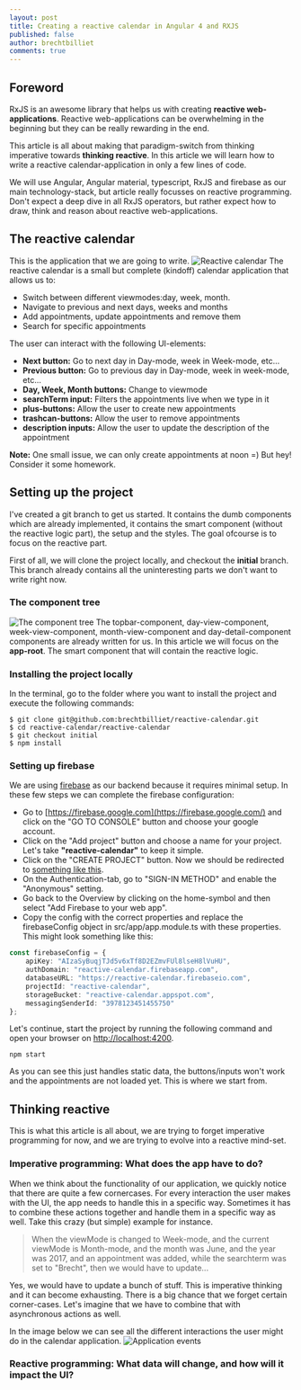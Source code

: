 ```yaml
---
layout: post
title: Creating a reactive calendar in Angular 4 and RXJS
published: false
author: brechtbilliet
comments: true
---
```


## Foreword

RxJS is an awesome library that helps us with creating **reactive web-applications**. Reactive web-applications can be overwhelming in the beginning but they can be really rewarding in the end.

This article is all about making that paradigm-switch from thinking imperative towards **thinking reactive**.
In this article we will learn how to write a reactive calendar-application in only a few lines of code.

We will use Angular, Angular material, typescript, RxJS and firebase as our main technology-stack, but article really focusses on reactive programming. Don't expect a deep dive in all RxJS operators, but rather expect how to draw, think and reason about reactive web-applications.

## The reactive calendar
This is the application that we are going to write.
![Reactive calendar](https://raw.githubusercontent.com/brechtbilliet/brechtbilliet.github.io/master/_posts/reactivecalendar/reactivecalendar1.png)
The reactive calendar is a small but complete (kindoff) calendar application that allows us to:

- Switch between different viewmodes:day, week, month.
- Navigate to previous and next days, weeks and months
- Add appointments, update appointments and remove them
- Search for specific appointments

The user can interact with the following UI-elements:

- **Next button:** Go to next day in Day-mode, week in Week-mode, etc...
- **Previous button:** Go to previous day in Day-mode, week in week-mode, etc...
- **Day, Week, Month buttons:** Change to viewmode
- **searchTerm input:** Filters the appointments live when we type in it
- **plus-buttons:** Allow the user to create new appointments
- **trashcan-buttons:** Allow the user to remove appointments
- **description inputs:** Allow the user to update the description of the appointment

**Note:** One small issue, we can only create appointments at noon =) But hey! Consider it some homework.


## Setting up the project

I've created a git branch to get us started. It contains the dumb components which are already implemented, it contains the smart component (without the reactive logic part), the setup and the styles. The goal ofcourse is to focus on the reactive part.

First of all, we will clone the project locally, and checkout the **initial** branch. This branch already contains all the uninteresting parts we don't want to write right now. 

### The component tree

![The component tree](https://raw.githubusercontent.com/brechtbilliet/brechtbilliet.github.io/master/_posts/reactivecalendar/reactivecalendar3.png)
The topbar-component, day-view-component, week-view-component, month-view-component and day-detail-component components are already written for us. In this article we will focus on the **app-root**. The smart component that will contain the reactive logic.


### Installing the project locally

In the terminal, go to the folder where you want to install the project and execute the following commands:

```
$ git clone git@github.com:brechtbilliet/reactive-calendar.git
$ cd reactive-calendar/reactive-calendar
$ git checkout initial
$ npm install
```

### Setting up firebase

We are using [firebase](https://firebase.google.com/) as our backend because it requires minimal setup. In these few steps we can complete the firebase configuration:

- Go to [https://firebase.google.com](https://firebase.google.com/) and click on the "GO TO CONSOLE" button and choose your google account.
- Click on the "Add project" button and choose a name for your project. Let's take **"reactive-calendar"** to keep it simple. 
- Click on the "CREATE PROJECT" button. Now we should be redirected to [something like this](https://console.firebase.google.com/project/reactive-calendar/overview).
- On the Authentication-tab, go to "SIGN-IN METHOD" and enable the "Anonymous" setting.
- Go back to the Overview by clicking on the home-symbol and then select "Add Firebase to your web app".
- Copy the config with the correct properties and replace the firebaseConfig object in src/app/app.module.ts with these properties.
This might look something like this:

```typescript
const firebaseConfig = {
    apiKey: "AIzaSyBuqjTJd5v6xTf8D2EZmvFUl8lseH8lVuHU",
    authDomain: "reactive-calendar.firebaseapp.com",
    databaseURL: "https://reactive-calendar.firebaseio.com",
    projectId: "reactive-calendar",
    storageBucket: "reactive-calendar.appspot.com",
    messagingSenderId: "3978123451455750"
};
```

Let's continue, start the project by running the following command and open your browser on [http://localhost:4200](http://localhost:4200). 

```
npm start
```

As you can see this just handles static data, the buttons/inputs won't work and the appointments are not loaded yet.
This is where we start from.

## Thinking reactive

This is what this article is all about, we are trying to forget imperative programming for now, and we are trying to evolve into a reactive mind-set.


### Imperative programming: What does the app have to do?

When we think about the functionality of our application, we quickly notice that there are quite a few cornercases. For every interaction the user makes with the UI, the app needs to handle this in a specific way. Sometimes it has to combine these actions together and handle them in a specific way as well. Take this crazy (but simple) example for instance.

<blockquote>
When the viewMode is changed to Week-mode, and the current viewMode is Month-mode, and the month was June, and the year was 2017, and an appointment was added, while the searchterm was set to "Brecht", then we would have to update...
</blockquote>

Yes, we would have to update a bunch of stuff. This is imperative thinking and it can become exhausting. There is a big chance that we forget certain corner-cases. Let's imagine that we have to combine that with asynchronous actions as well.

In the image below we can see all the different interactions the user might do in the calendar application.
![Application events](https://raw.githubusercontent.com/brechtbilliet/brechtbilliet.github.io/master/_posts/reactivecalendar/reactivecalendar2.png)

### Reactive programming: What data will change, and how will it impact the UI?

